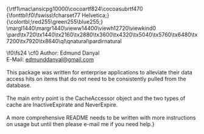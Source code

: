 {\rtf1\mac\ansicpg10000\cocoartf824\cocoasubrtf470
{\fonttbl\f0\fswiss\fcharset77 Helvetica;}
{\colortbl;\red255\green255\blue255;}
\margl1440\margr1440\vieww14400\viewh12720\viewkind0
\pard\tx720\tx1440\tx2160\tx2880\tx3600\tx4320\tx5040\tx5760\tx6480\tx7200\tx7920\tx8640\ql\qnatural\pardirnatural

\f0\fs24 \cf0 Author: Edmund Danyal\
E-Mail: edmunddanyal@gmail.com\
\
This package was written for enterprise applications to alleviate their data access hits on items that do not need to be consistently pulled from the database.\
\
The main entry point is the CacheAccessor object and the two types of cache are InactiveExpirate and NeverExpire.\
\
A more comprehensive README needs to be written with more instructions on usage but until then please e-mail me if you need help.}